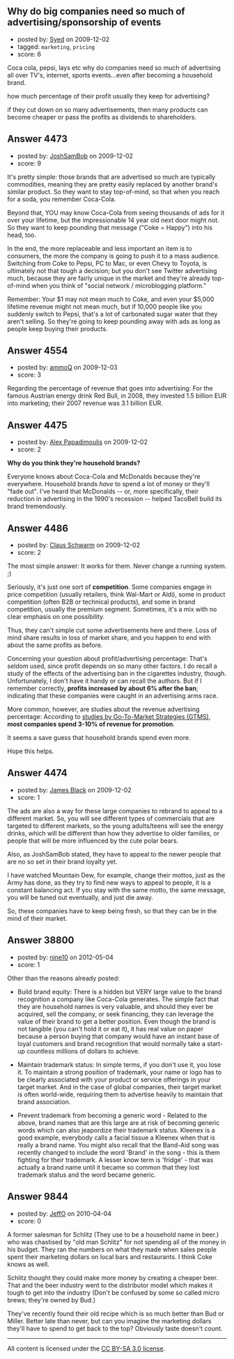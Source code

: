 ## Why do big companies need so much of advertising/sponsorship of events

- posted by: [Syed](https://stackexchange.com/users/-1/594-syed) on 2009-12-02
- tagged: `marketing`, `pricing`
- score: 6

Coca cola, pepsi, lays etc  why do  companies need so much of advertising all over TV's, internet, sports events...even after becoming a household brand.

how much percentage of their profit usually they keep for advertising?

if they cut down on so many advertisements, then many products can become cheaper or pass the profits as dividends to shareholders.





## Answer 4473

- posted by: [JoshSamBob](https://stackexchange.com/users/-1/940-joshsambob) on 2009-12-02
- score: 9

It's pretty simple: those brands that are advertised so much are typically commodities, meaning they are pretty easily replaced by another brand's similar product. So they want to stay top-of-mind, so that when you reach for a soda, you remember Coca-Cola.

Beyond that, YOU may know Coca-Cola from seeing thousands of ads for it over your lifetime, but the impressionable 14 year old next door might not. So they want to keep pounding that message ("Coke = Happy") into his head, too.

In the end, the more replaceable and less important an item is to consumers, the more the company is going to push it to a mass audience. Switching from Coke to Pepsi, PC to Mac, or even Chevy to Toyota, is ultimately not that tough a decision; but you don't see Twitter advertising much, because they are fairly unique in the market and they're already top-of-mind when you think of "social network / microblogging platform."

Remember: Your $1 may not mean much to Coke, and even your $5,000 lifetime revenue might not mean much, but if 10,000 people like you suddenly switch to Pepsi, that's a lot of carbonated sugar water that they aren't selling. So they're going to keep pounding away with ads as long as people keep buying their products.


## Answer 4554

- posted by: [ammoQ](https://stackexchange.com/users/-1/1685-ammoq) on 2009-12-03
- score: 3

Regarding the percentage of revenue that goes into advertising: For the famous Austrian energy drink Red Bull, in 2008, they invested 1.5 billion EUR into marketing; their 2007 revenue was 3.1 billion EUR.


## Answer 4475

- posted by: [Alex Papadimoulis](https://stackexchange.com/users/-1/123-alex-papadimoulis) on 2009-12-02
- score: 2

**Why do you think they're household brands?**

Everyone knows about Coca-Cola and McDonalds because they're everywhere. Household brands *have* to spend a lot of money or they'll "fade out". I've heard that McDonalds -- or, more specifically, their reduction in advertising in the 1990's recession -- helped TacoBell build its brand tremendously. 


## Answer 4486

- posted by: [Claus Schwarm](https://stackexchange.com/users/-1/294-claus-schwarm) on 2009-12-02
- score: 2

<p>The most simple answer: It works for them. Never change a running system. ;)</p>

<p>Seriously, it's just one sort of <strong>competition</strong>. Some companies engage in price competition (usually retailers, think Wal-Mart or Aldi), some in product competition (often B2B or technical products), and some in brand competition, usually the premium segment. Sometimes, it's a mix with no clear emphasis on one possibility.</p>

<p>Thus, they can't simple cut some advertisements here and there. Loss of mind share results in loss of market share, and you happen to end with about the same profits as before.</p>

<p>Concerning your question about profit/advertising percentage: That's seldom used, since profit depends on so many other factors. I do recall a study of the effects of the advertising ban in the cigarettes industry, though. Unfortunately, I don't have it handy or can recall the authors. But if I remember correctly, <strong>profits increased by about 6% after the ban</strong>; indicating that these companies were caught in an advertising arms race.</p>

<p>More common, however, are studies about the revenue advertising percentage: According to <a href="http://www.gtms-inc.com/tip%5Ftacklemarketingbudget.htm" rel="nofollow">studies by Go-To-Market Strategies (GTMS)</a>, <strong>most companies spend 3-10% of revenue for promotion</strong>.</p>

<p>It seems a save guess that household brands spend even more.</p>

<p>Hope this helps.</p>



## Answer 4474

- posted by: [James Black](https://stackexchange.com/users/-1/1074-james-black) on 2009-12-02
- score: 1

The ads are also a way for these large companies to rebrand to appeal to a different market.  So, you will see different types of commercials that are targeted to different markets, so the young adults/teens will see the energy drinks, which will be different than how they advertise to older families, or people that will be more influenced by the cute polar bears.

Also, as JoshSamBob stated, they have to appeal to the newer people that are no so set in their brand loyalty yet.

I have watched Mountain Dew, for example, change their mottos, just as the Army has done, as they try to find new ways to appeal to people, it is a constant balancing act. If you stay with the same motto, the same message, you will be tuned out eventually, and just die away.

So, these companies have to keep being fresh, so that they can be in the mind of their market.


## Answer 38800

- posted by: [nine10](https://stackexchange.com/users/-1/17812-nine10) on 2012-05-04
- score: 1

Other than the reasons already posted:

- Build brand equity: There is a hidden but VERY large value to the brand recognition a company like Coca-Cola generates. The simple fact that they are household names is very valuable, and should they ever be acquired, sell the company, or seek financing, they can leverage the value of their brand to get a better position. Even though the brand is not tangible (you can't hold it or eat it), it has real value on paper because a person buying that company would have an instant base of loyal customers and brand recognition that would normally take a start-up countless millions of dollars to achieve.

- Maintain trademark status: In simple terms, if you don't use it, you lose it. To maintain a strong position of trademark, your name or logo has to be clearly associated with your product or service offerings in your target market. And in the case of global companies, their target market is often world-wide, requiring them to advertise heavily to maintain that brand association. 

- Prevent trademark from becoming a generic word - Related to the above, brand names that are this large are at risk of becoming generic words which can also jeapordize their trademark status. Kleenex is a good example, everybody calls a facial tissue a Kleenex when that is really a brand name. You might also recall that the Band-Aid song was recently changed to include the word 'Brand' in the song - this is them fighting for their trademark. A lesser know term is 'fridge' - that was actually a brand name until it became so common that they lost trademark status and the word became generic.


## Answer 9844

- posted by: [JeffO](https://stackexchange.com/users/-1/1796-jeffo) on 2010-04-04
- score: 0

A former salesman for Schlitz (They use to be a household name in beer.) who was chastised by "old man Schlitz" for not spending all of the money in his budget. They ran the numbers on what they made when sales people spent their marketing dollars on local bars and restaurants. I think Coke knows as well.

Schlitz thought they could make more money by creating a cheaper beer. That and the beer industry went to the distributor model which makes it tough to get into the industry (Don't be confused by some so called micro brews; they're owned by Bud.) 

They've recently found their old recipe which is so much better than Bud or Miller. Better late than never, but can you imagine the marketing dollars they'll have to spend to get back to the top? Obviously taste doesn't count.



---

All content is licensed under the [CC BY-SA 3.0 license](https://creativecommons.org/licenses/by-sa/3.0/).
